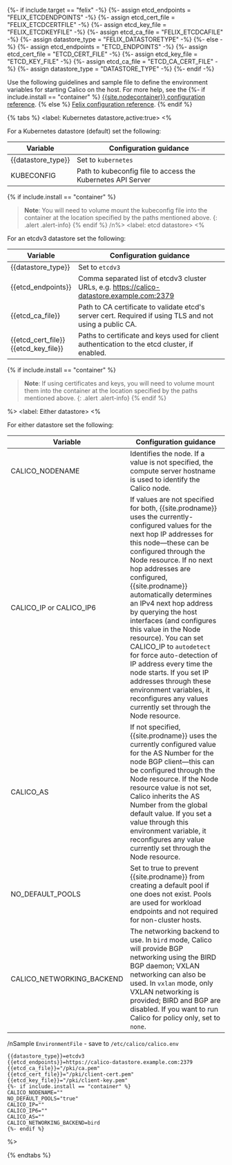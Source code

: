 {%- if include.target == "felix" -%}
{%- assign etcd_endpoints = "FELIX_ETCDENDPOINTS" -%}
{%- assign etcd_cert_file = "FELIX_ETCDCERTFILE" -%}
{%- assign etcd_key_file = "FELIX_ETCDKEYFILE" -%}
{%- assign etcd_ca_file = "FELIX_ETCDCAFILE" -%}
{%- assign datastore_type = "FELIX_DATASTORETYPE" -%}
{%- else -%}
{%- assign etcd_endpoints = "ETCD_ENDPOINTS" -%}
{%- assign etcd_cert_file = "ETCD_CERT_FILE" -%}
{%- assign etcd_key_file = "ETCD_KEY_FILE" -%}
{%- assign etcd_ca_file = "ETCD_CA_CERT_FILE" -%}
{%- assign datastore_type = "DATASTORE_TYPE" -%}
{%- endif -%}

Use the following guidelines and sample file to define the environment variables for starting Calico on the host. For more help, see the 
{%- if include.install == "container" %}
 [{{site.nodecontainer}} configuration reference]({{site.baseurl}}/reference/node/configuration).
{% else %}
 [Felix configuration reference]({{site.baseurl}}/reference/felix/configuration).
{% endif %}

{% tabs %}
  <label: Kubernetes datastore,active:true>
  <%

For a Kubernetes datastore (default) set the following:

| Variable | Configuration guidance |
|----------|------------------------|
| {{datastore_type}} | Set to `kubernetes` |
| KUBECONFIG | Path to kubeconfig file to access the Kubernetes API Server |

{% if include.install == "container" %}
> **Note**: You will need to volume mount the kubeconfig file into the container at the location specified by the paths mentioned above.
{: .alert .alert-info}
{% endif %}
/n%>
  <label: etcd datastore>
  <%

For an etcdv3 datastore set the following:

| Variable | Configuration guidance |
|----------|------------------------|
| {{datastore_type}} | Set to `etcdv3` |
| {{etcd_endpoints}} | Comma separated list of etcdv3 cluster URLs, e.g. https://calico-datastore.example.com:2379 |
| {{etcd_ca_file}} | Path to CA certificate to validate etcd's server cert.  Required if using TLS and not using a public CA. |
| {{etcd_cert_file}}<br>{{etcd_key_file}} | Paths to certificate and keys used for client authentication to the etcd cluster, if enabled.   |

{% if include.install == "container" %}
> **Note**: If using certificates and keys, you will need to volume mount them into the container at the location specified by the paths mentioned above.
{: .alert .alert-info}
{% endif %}

%>
  <label: Either datastore>
  <%
  
For either datastore set the following:

| Variable | Configuration guidance |
|----------|------------------------|
| CALICO_NODENAME | Identifies the node. If a value is not specified, the compute server hostname is used to identify the Calico node. |
| CALICO_IP or CALICO_IP6 | If values are not specified for both, {{site.prodname}} uses the currently-configured values for the next hop IP addresses for this node—these can be configured through the Node resource. If no next hop addresses are configured, {{site.prodname}} automatically determines an IPv4 next hop address by querying the host interfaces (and configures this value in the Node resource). You can set CALICO_IP to `autodetect` for force auto-detection of IP address every time the node starts. If you set IP addresses through these environment variables, it reconfigures any values currently set through the Node resource. |
| CALICO_AS | If not specified, {{site.prodname}} uses the currently configured value for the AS Number for the node BGP client—this can be configured through the Node resource. If the Node resource value is not set, Calico inherits the AS Number from the global default value. If you set a value through this environment variable, it reconfigures any value currently set through the Node resource. |
| NO_DEFAULT_POOLS | Set to true to prevent {{site.prodname}} from creating a default pool if one does not exist. Pools are used for workload endpoints and not required for non-cluster hosts. |
| CALICO_NETWORKING_BACKEND | The networking backend to use. In `bird` mode, Calico will provide BGP networking using the BIRD BGP daemon; VXLAN networking can also be used. In `vxlan` mode, only VXLAN networking is provided; BIRD and BGP are disabled. If you want to run Calico for policy only, set to `none`. |
/nSample `EnvironmentFile` - save to `/etc/calico/calico.env`

```shell
{{datastore_type}}=etcdv3
{{etcd_endpoints}}=https://calico-datastore.example.com:2379
{{etcd_ca_file}}="/pki/ca.pem"
{{etcd_cert_file}}="/pki/client-cert.pem"
{{etcd_key_file}}="/pki/client-key.pem"
{%- if include.install == "container" %}
CALICO_NODENAME=""
NO_DEFAULT_POOLS="true"
CALICO_IP=""
CALICO_IP6=""
CALICO_AS=""
CALICO_NETWORKING_BACKEND=bird
{%- endif %}
```
%>

  {% endtabs %}